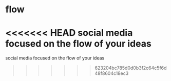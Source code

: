 # flow
<<<<<<< HEAD
social media focused on the flow of your ideas
=======
social media focused on the flow of your ideas
>>>>>>> 623204bc785d0d0b3f2c64c5f6d48f8604c18ec3
